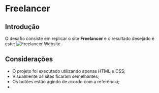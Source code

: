 # Freelancer

## Introdução

O desafio consiste em replicar o site **Freelancer** e o resultado desejado é este: ![Freelancer Website](docs/fullpage.png).

## Considerações

* O projeto foi executado utilizando apenas HTML e CSS;
* Visualmente os sites ficaram semelhantes;
* Os botões estão agindo de acordo com a referência;
* 
